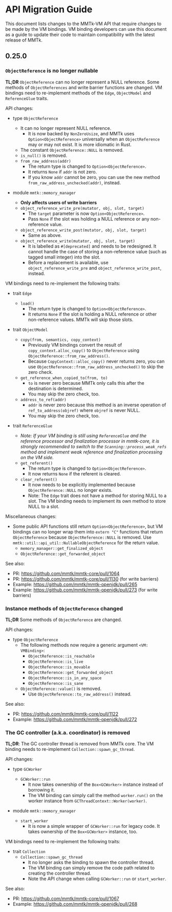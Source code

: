 # API Migration Guide

This document lists changes to the MMTk-VM API that require changes to be made by the VM bindings.
VM binding developers can use this document as a guide to update their code to maintain
compatibility with the latest release of MMTk.

<!--
Developers of mmtk-core:

Add an item when making API-breaking changes, but edit existing item if the same API is changed
again before the upcoming release.  No need to add item if a change only adds new API functions, or
if it is source-compatible with the previous version so that VM binding code does not need to be
changed.

Check the current version in `Cargo.toml` before adding items.
New items should be added to the section for the *upcoming* release.

Use URLs of the pull requests to link to the relevant revisions.  Do not use commit hashes because
they will change after squash-merging.

Maintain a line width of 100 characters so that developers who read this file in an IDE or text
editor can still read comfortably.
-->

<!-- Template

## 0.xx.0 (the version number.  Make sure you add contents for the **upcoming** release)

### Title of a change.  (Usually one per PR.  May coalesce several related PRs.)

**TL;DR** Use a few sentences to summarize the change so that the reader knows what has bee changed
without reading through the following list.

API changes:

*   type `Foo` (Put types/traits/modules at the first level.  Keep the "type/trait/module" prefix
    so that the reader can search for "type `Foo`" to find actual changes about `Foo` rather than
    places that merely mention `Foo`.)
    -   `abc()` is removed. (Put methods/functions/constants/other items at the second level)
        +   Use `abc2` instead. (Put suggestions at the third level)
    -   `defg()`
        +   It now takes an additional parameter `blah` which is required by blah blah blah because
            blah blah blah blah.  Now we have to blah blah blah blah... (Feel free to put long
            descriptions down one hierarchy level.)
        +   If you used to do xxxx, pass yyyy as `blah`.
        +   Otherwise, use the default value `Blah::default()`.

*   module `aaa::bbb::ccc`
    -   **Only affects users of feature "xxxx"** (When omitted, it means it affects everyone.)
    -   `method1()`
        +   What happened to it...
        +   Suggestion...
    -   `method2()`
        +   What happened to it...
        +   Suggestion...

VM bindings need to re-implement the following traits:

*   trait `Bar`
    -   `method1()`
        +   MMTk now expects the VM binding to...
        +   The VM binding should...
    -   `method2()`
        +   MMTk now expects the VM binding to...
        +   The VM binding should...

*   trait `Baz`
    -   insert methods here...

Miscellaneous changes:

*   Add more stuff if it doesn't belong to any of the categories, but still needs the attention from
    the VM binding developers.

See also:

-   PR: <https://github.com/mmtk/mmtk-core/pull/121>
-   PR: <https://github.com/mmtk/mmtk-core/pull/122>
-   Example: <https://github.com/mmtk/mmtk-openjdk/pull/42>
-   Example: <https://github.com/mmtk/mmtk-openjdk/pull/43>

-->

## 0.25.0


### `ObjectReference` is no longer nullable

**TL;DR** `ObjectReference` can no longer represent a NULL reference.  Some methods of
`ObjectReferences` and write barrier functions are changed.  VM bindings need to re-implement
methods of the `Edge`, `ObjectModel` and `ReferenceGlue` traits.

API changes:

*   type `ObjectReference`
    -   It can no longer represent NULL reference.
        +   It is now backed by `NonZeroUsize`, and MMTk uses `Option<ObjectReference>` universally
            when an `ObjectReference` may or may not exist.  It is more idiomatic in Rust.
    -   The constant `ObjectReference::NULL` is removed.
    -   `is_null()` is removed.
    -   `from_raw_address(addr)`
        +   The return type is changed to `Option<ObjectReference>`.
        +   It returns `None` if `addr` is not zero.
        +   If you know `addr` cannot be zero, you can use the new method
            `from_raw_address_unchecked(addr)`, instead.

*   module `mmtk::memory_manager`
    -   **Only affects users of write barriers**
    -   `object_reference_write_pre(mutator, obj, slot, target)`
        +   The `target` parameter is now `Option<ObjectReference>`.
        +   Pass `None` if the slot was holding a NULL reference or any non-reference value.
    -   `object_reference_write_post(mutator, obj, slot, target)`
        +   Same as above.
    -   `object_reference_write(mutator, obj, slot, target)`
        +   It is labelled as `#[deprecated]` and needs to be redesigned.  It cannot handle the case
            of storing a non-reference value (such as tagged small integer) into the slot.
        +   Before a replacement is available, use `object_reference_write_pre` and
            `object_reference_write_post`, instead.

VM bindings need to re-implement the following traits:

*   trait `Edge`
    -   `load()`
        +   The return type is changed to `Option<ObjectReference>`.
        +   It returns `None` if the slot is holding a NULL reference or other non-reference
            values.  MMTk will skip those slots.

*   trait `ObjectModel`
    -   `copy(from, semantics, copy_context)`
        +   Previously VM bindings convert the result of `copy_context.alloc_copy()` to
            `ObjectReference` using `ObjectReference::from_raw_address()`.
        +   Because `CopyContext::alloc_copy()` never returns zero, you can use
            `ObjectReference::from_raw_address_unchecked()` to skip the zero check.
    -   `get_reference_when_copied_to(from, to)`
        +   `to` is never zero because MMTk only calls this after the destination is determined.
        +   You may skip the zero check, too.
    -   `address_to_ref(addr)`
        +   `addr` is never zero because this method is an inverse operation of
            `ref_to_address(objref)` where `objref` is never NULL.
        +   You may skip the zero check, too.

*   trait `ReferenceGlue`
    -   *Note: If your VM binding is still using `ReferenceGlue` and the reference processor and
        finalization processor in mmtk-core, it is strongly recommended to switch to the
        `Scanning::process_weak_refs` method and implement weak reference and finalization
        processing on the VM side.*
    -   `get_referent()`
        +   The return type is changed to `Option<ObjectReference>`.
        +   It now returns `None` if the referent is cleared.
    -   `clear_referent()`
        +   It now needs to be explicitly implemented because `ObjectReference::NULL` no longer
            exists.
        +   Note: The `Edge` trait does not have a method for storing NULL to a slot.  The VM
            binding needs to implement its own method to store NULL to a slot.

Miscellaneous changes:

*   Some public API functions still return `Option<ObjectReference>`, but VM bindings can no longer
    wrap them into `extern "C"` functions that return `ObjectReference` because
    `ObjectReference::NULL` is removed.  Use `mmtk::util::api_util::NullableObjectReference` for the
    return value.
    -   `memory_manager::get_finalized_object`
    -   `ObjectReference::get_forwarded_object`

See also:

-   PR: <https://github.com/mmtk/mmtk-core/pull/1064>
-   PR: <https://github.com/mmtk/mmtk-core/pull/1130> (for write barriers)
-   Example: <https://github.com/mmtk/mmtk-openjdk/pull/265>
-   Example: <https://github.com/mmtk/mmtk-openjdk/pull/273> (for write barriers)


### Instance methods of `ObjectReference` changed

**TL;DR** Some methods of `ObjectReference` are changed.

API changes:

*   type `ObjectReference`
    -   The following methods now require a generic argument `<VM: VMBinding>`:
        -   `ObjectReference::is_reachable`
        -   `ObjectReference::is_live`
        -   `ObjectReference::is_movable`
        -   `ObjectReference::get_forwarded_object`
        -   `ObjectReference::is_in_any_space`
        -   `ObjectReference::is_sane`
    -   `ObjectReference::value()` is removed.
        +   Use `ObjectReference::to_raw_address()` instead.

See also:

-   PR: <https://github.com/mmtk/mmtk-core/pull/1122>
-   Example: <https://github.com/mmtk/mmtk-openjdk/pull/272>


### The GC controller (a.k.a. coordinator) is removed

**TL;DR**: The GC controller thread is removed from MMTk core.  The VM binding needs to re-implement
`Collection::spawn_gc_thread`.

API changes:

*   type `GCWorker`
    -   `GCWorker::run`
        +   It now takes ownership of the `Box<GCWorker>` instance instead of borrowing it.
        +   The VM binding can simply call the method `worker.run()` on the worker instance from
            `GCThreadContext::Worker(worker)`.

*   module `mmtk::memory_manager`
    -   `start_worker`
        +   It is now a simple wrapper of `GCWorker::run` for legacy code.  It takes ownership of
            the `Box<GCWorker>` instance, too.

VM bindings need to re-implement the following traits:

*   trait `Collection`
    -   `Collection::spawn_gc_thread`
        +   It no longer asks the binding to spawn the controller thread.
        +   The VM binding can simply remove the code path related to creating the controller
            thread.
        +   Note the API change when calling `GCWorker::run` or `start_worker`.

See also:

-   PR: <https://github.com/mmtk/mmtk-core/pull/1067>
-   Example: <https://github.com/mmtk/mmtk-openjdk/pull/268>

<!--
vim: tw=100
-->
